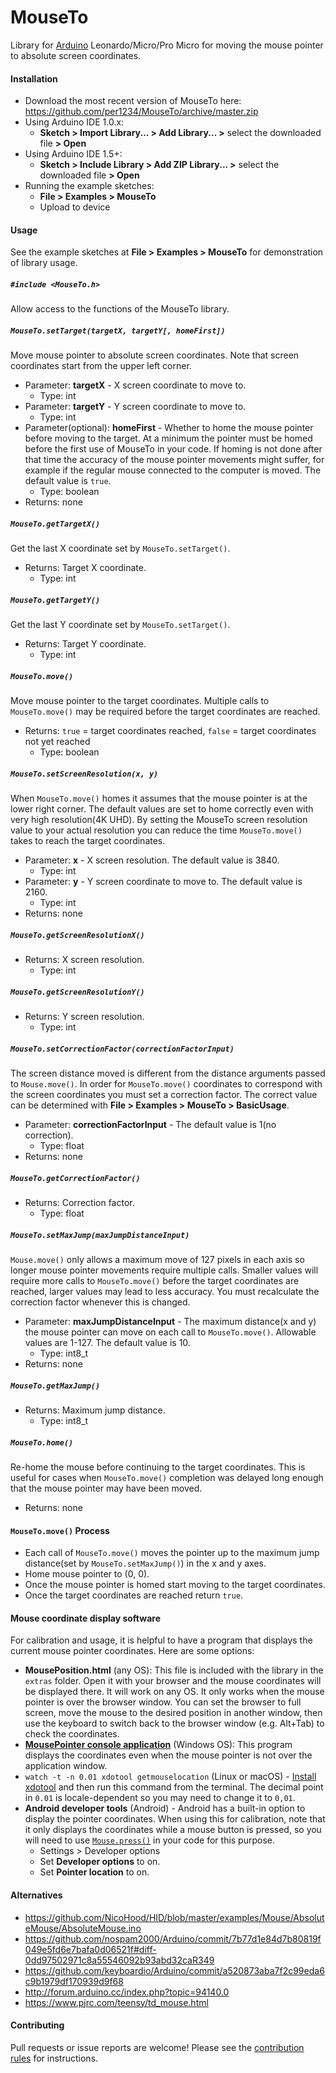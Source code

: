 # MouseTo

Library for [Arduino](https://arduino.cc) Leonardo/Micro/Pro Micro for moving the mouse pointer to absolute screen coordinates.


#### Installation

- Download the most recent version of MouseTo here: https://github.com/per1234/MouseTo/archive/master.zip
- Using Arduino IDE 1.0.x:
  - **Sketch > Import Library... > Add Library... >** select the downloaded file **> Open**
- Using Arduino IDE 1.5+:
  - **Sketch > Include Library > Add ZIP Library... >** select the downloaded file **> Open**
- Running the example sketches:
  - **File > Examples > MouseTo**
  - Upload to device

#### Usage

See the example sketches at **File > Examples > MouseTo** for demonstration of library usage.

##### `#include <MouseTo.h>`

Allow access to the functions of the MouseTo library.

##### `MouseTo.setTarget(targetX, targetY[, homeFirst])`

Move mouse pointer to absolute screen coordinates. Note that screen coordinates start from the upper left corner.

- Parameter: **targetX** - X screen coordinate to move to.
  - Type: int
- Parameter: **targetY** - Y screen coordinate to move to.
  - Type: int
- Parameter(optional): **homeFirst** - Whether to home the mouse pointer before moving to the target. At a minimum the pointer must be homed before the first use of MouseTo in your code. If homing is not done after that time the accuracy of the mouse pointer movements might suffer, for example if the regular mouse connected to the computer is moved. The default value is `true`.
  - Type: boolean
- Returns: none

##### `MouseTo.getTargetX()`

Get the last X coordinate set by `MouseTo.setTarget()`.

- Returns: Target X coordinate.
  - Type: int

##### `MouseTo.getTargetY()`

Get the last Y coordinate set by `MouseTo.setTarget()`.

- Returns: Target Y coordinate.
  - Type: int

##### `MouseTo.move()`

Move mouse pointer to the target coordinates. Multiple calls to `MouseTo.move()` may be required before the target coordinates are reached.

- Returns: `true` = target coordinates reached, `false` = target coordinates not yet reached
  - Type: boolean

##### `MouseTo.setScreenResolution(x, y)`

When `MouseTo.move()` homes it assumes that the mouse pointer is at the lower right corner. The default values are set to home correctly even with very high resolution(4K UHD). By setting the MouseTo screen resolution value to your actual resolution you can reduce the time `MouseTo.move()` takes to reach the target coordinates.

- Parameter: **x** - X screen resolution. The default value is 3840.
  - Type: int
- Parameter: **y** - Y screen coordinate to move to. The default value is 2160.
  - Type: int
- Returns: none

##### `MouseTo.getScreenResolutionX()`

- Returns: X screen resolution.
  - Type: int

##### `MouseTo.getScreenResolutionY()`

- Returns: Y screen resolution.
  - Type: int

##### `MouseTo.setCorrectionFactor(correctionFactorInput)`

The screen distance moved is different from the distance arguments passed to `Mouse.move()`. In order for `MouseTo.move()` coordinates to correspond with the screen coordinates you must set a correction factor. The correct value can be determined with **File > Examples > MouseTo > BasicUsage**.

- Parameter: **correctionFactorInput** - The default value is 1(no correction).
  - Type: float
- Returns: none

##### `MouseTo.getCorrectionFactor()`

- Returns: Correction factor.
  - Type: float

##### `MouseTo.setMaxJump(maxJumpDistanceInput)`

`Mouse.move()` only allows a maximum move of 127 pixels in each axis so longer mouse pointer movements require multiple calls. Smaller values will require more calls to `MouseTo.move()` before the target coordinates are reached, larger values may lead to less accuracy. You must recalculate the correction factor whenever this is changed.

- Parameter: **maxJumpDistanceInput** - The maximum distance(x and y) the mouse pointer can move on each call to `MouseTo.move()`. Allowable values are 1-127. The default value is 10.
  - Type: int8_t
- Returns: none

##### `MouseTo.getMaxJump()`

- Returns: Maximum jump distance.
  - Type: int8_t

##### `MouseTo.home()`

Re-home the mouse before continuing to the target coordinates. This is useful for cases when `MouseTo.move()` completion was delayed long enough that the mouse pointer may have been moved.

- Returns: none

#### `MouseTo.move()` Process

- Each call of `MouseTo.move()` moves the pointer up to the maximum jump distance(set by `MouseTo.setMaxJump()`) in the x and y axes.
- Home mouse pointer to (0, 0).
- Once the mouse pointer is homed start moving to the target coordinates.
- Once the target coordinates are reached return `true`.

#### Mouse coordinate display software

For calibration and usage, it is helpful to have a program that displays the current mouse pointer coordinates. Here are some options:

- **MousePosition.html** (any OS): This file is included with the library in the `extras` folder. Open it with your browser and the mouse coordinates will be displayed there. It will work on any OS. It only works when the mouse pointer is over the browser window. You can set the browser to full screen, move the mouse to the desired position in another window, then use the keyboard to switch back to the browser window (e.g. Alt+Tab) to check the coordinates.
- **[MousePointer console application](https://github.com/tttapa/MousePointer)** (Windows OS): This program displays the coordinates even when the mouse pointer is not over the application window.
- `watch -t -n 0.01 xdotool getmouselocation` (Linux or macOS) - [Install xdotool](https://www.semicomplete.com/projects/xdotool/#installing) and then run this command from the terminal. The decimal point in `0.01` is locale-dependent so you may need to change it to `0,01`.
- **Android developer tools** (Android) - Android has a built-in option to display the pointer coordinates. When using this for calibration, note that it only displays the coordinates while a mouse button is pressed, so you will need to use [`Mouse.press()`](https://www.arduino.cc/reference/en/language/functions/usb/mouse/mousepress/) in your code for this purpose.
  - Settings > Developer options
  - Set **Developer options** to on.
  - Set **Pointer location** to on.

#### Alternatives

- https://github.com/NicoHood/HID/blob/master/examples/Mouse/AbsoluteMouse/AbsoluteMouse.ino
- https://github.com/nospam2000/Arduino/commit/7b77d1e84d7b80819f049e5fd6e7bafa0d06521f#diff-0dd97502971c8a55546092b93abd32caR349
- https://github.com/keyboardio/Arduino/commit/a520873aba7f2c99eda6c9b1979df170939d9f68
- http://forum.arduino.cc/index.php?topic=94140.0
- https://www.pjrc.com/teensy/td_mouse.html

#### Contributing

Pull requests or issue reports are welcome! Please see the [contribution rules](https://github.com/per1234/MouseTo/blob/master/.github/CONTRIBUTING.md) for instructions.
